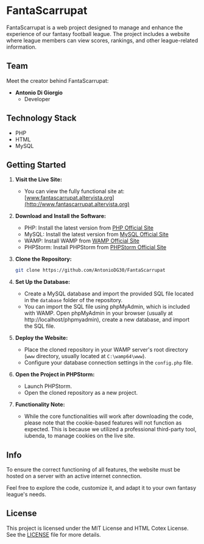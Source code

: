 # FantaScarrupat

FantaScarrupat is a web project designed to manage and enhance the experience of our fantasy football league. The project includes a website where league members can view scores, rankings, and other league-related information.

## Team

Meet the creator behind FantaScarrupat:

- **Antonio Di Giorgio**
  - Developer

## Technology Stack

- PHP
- HTML
- MySQL

## Getting Started

1. **Visit the Live Site:**

    - You can view the fully functional site at: [www.fantascarrupat.altervista.org](http://www.fantascarrupat.altervista.org)

2. **Download and Install the Software:**

    - PHP: Install the latest version from [PHP Official Site](https://www.php.net/downloads)
    - MySQL: Install the latest version from [MySQL Official Site](https://dev.mysql.com/downloads/)
    - WAMP: Install WAMP from [WAMP Official Site](https://www.wampserver.com/en/)
    - PHPStorm: Install PHPStorm from [PHPStorm Official Site](https://www.jetbrains.com/phpstorm/)

3. **Clone the Repository:**

    ```bash
    git clone https://github.com/AntonioDG30/FantaScarrupat
    ```

4. **Set Up the Database:**

    - Create a MySQL database and import the provided SQL file located in the `database` folder of the repository.
    - You can import the SQL file using phpMyAdmin, which is included with WAMP. Open phpMyAdmin in your browser (usually at http://localhost/phpmyadmin), create a new database, and import the SQL file.

5. **Deploy the Website:**

    - Place the cloned repository in your WAMP server's root directory (`www` directory, usually located at `C:\wamp64\www`).
    - Configure your database connection settings in the `config.php` file.

6. **Open the Project in PHPStorm:**

    - Launch PHPStorm.
    - Open the cloned repository as a new project.

7. **Functionality Note:**

    - While the core functionalities will work after downloading the code, please note that the cookie-based features will not function as expected. This is because we utilized a professional third-party tool, iubenda, to manage cookies on the live site.

## Info
To ensure the correct functioning of all features, the website must be hosted on a server with an active internet connection.

Feel free to explore the code, customize it, and adapt it to your own fantasy league's needs.

## License

This project is licensed under the MIT License and HTML Cotex License. See the [LICENSE](LICENSE.txt) file for more details.
